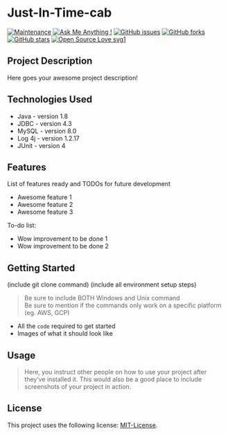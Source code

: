 # Just-In-Time-cab

[![Maintenance](https://img.shields.io/badge/Maintained%3F-yes-green.svg)](https://github.com/sagnik20/Just-In-Time-cab/graphs/commit-activity) 
[![Ask Me Anything !](https://img.shields.io/badge/Ask%20me-anything-1abc9c.svg)](https://GitHub.com/sagnik20/ama) 
[![GitHub issues](https://img.shields.io/github/issues/sagnik20/Just-In-Time-cab)](https://github.com/sagnik20/Just-In-Time-cab/issues)
[![GitHub forks](https://img.shields.io/github/forks/sagnik20/Just-In-Time-cab?style=social)](https://github.com/sagnik20/Just-In-Time-cab/network) 
[![GitHub stars](https://img.shields.io/github/stars/sagnik20/Just-In-Time-cab?style=social)](https://github.com/sagnik20/Just-In-Time-cab/stargazers) 
[![Open Source Love svg1](https://badges.frapsoft.com/os/v1/open-source.svg?v=103)](https://github.com/ellerbrock/open-source-badges/)

## Project Description

Here goes your awesome project description!

## Technologies Used

* Java - version 1.8
* JDBC - version 4.3
* MySQL - version 8.0
* Log 4j - version 1.2.17
* JUnit - version 4

## Features

List of features ready and TODOs for future development
* Awesome feature 1
* Awesome feature 2
* Awesome feature 3

To-do list:
* Wow improvement to be done 1
* Wow improvement to be done 2

## Getting Started
   
(include git clone command)
(include all environment setup steps)

> Be sure to include BOTH Windows and Unix command  
> Be sure to mention if the commands only work on a specific platform (eg. AWS, GCP)

- All the `code` required to get started
- Images of what it should look like

## Usage

> Here, you instruct other people on how to use your project after they’ve installed it. This would also be a good place to include screenshots of your project in action.


## License

This project uses the following license: [MIT-License](<https://github.com/sagnik20/Just-In-Time-cab/blob/main/LICENSE>).

